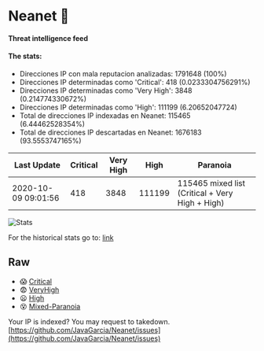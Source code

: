 # Neanet :hocho:
#### Threat intelligence feed
#### The stats:

- Direcciones IP con mala reputacion analizadas: 1791648 (100%)
- Direcciones IP determinadas como 'Critical':  418 (0.0233304756291%)
- Direcciones IP determinadas como 'Very High':  3848 (0.214774330672%)
- Direcciones IP determinadas como 'High':  111199 (6.20652047724)
- Total de direcciones IP indexadas en Neanet:  115465 (6.44462528354%)
- Total de direcciones IP descartadas en Neanet:  1676183 (93.5553747165%)

| Last Update | Critical | Very High | High | Paranoia |
| --- | --- | --- | --- | --- |
| 2020-10-09 09:01:56 | 418 | 3848 | 111199 | 115465 mixed list (Critical + Very High + High)|

![Stats](https://docs.google.com/spreadsheets/d/e/2PACX-1vSnaNMIXVabIpDJjufMlzH7poXnshF3mgd8Is1g9ytUEzVsP5my4Trn8f-xkoLLQ38xpL3HtmUexLo6/pubchart?oid=501124687&format=image)

For the historical stats go to: [link](/stats.csv)
## Raw
- :scream: [Critical](https://raw.githubusercontent.com/JavaGarcia/Neanet/master/blacklists/neanet_critical.txt)
- :fearful: [VeryHigh](https://raw.githubusercontent.com/JavaGarcia/Neanet/master/blacklists/neanet_veryHigh.txtt)
- :frowning: [High](https://raw.githubusercontent.com/JavaGarcia/Neanet/master/blacklists/neanet_high.txt)
- :dizzy_face: [Mixed-Paranoia](https://raw.githubusercontent.com/JavaGarcia/Neanet/master/blacklists/neanet_all.txt)


Your IP is indexed? You may request to takedown. [https://github.com/JavaGarcia/Neanet/issues](https://github.com/JavaGarcia/Neanet/issues)




































































































































































































































































































































































































































































































































































































































































































































































































































































































































































































































































































































































































































































































































